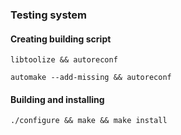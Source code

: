 ### Testing system
#### Creating building script
`libtoolize && autoreconf`

`automake --add-missing && autoreconf`

#### Building and installing
`./configure && make && make install`
